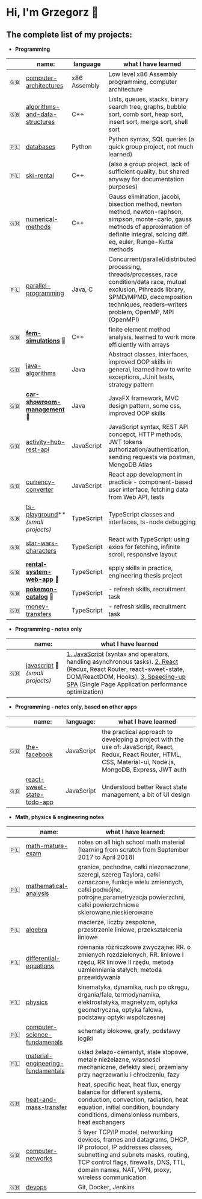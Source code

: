 # Hi, I'm Grzegorz 👋

## The complete list of my projects:

- **Programming**

| | name:    | language| what I have learned|
|-|----------|------|--------|
|🇬🇧| [computer-architectures](https://github.com/gregwell/x86-assembly) | x86 Assembly| Low level x86 Assembly programming, computer architecture
|🇬🇧| [algorithms-and-data-structures](https://github.com/gregwell/algorithms-and-data-structures) |C++| Lists, queues, stacks, binary search tree, graphs, bubble sort, comb sort, heap sort, insert sort, merge sort, shell sort
|🇵🇱| [databases](https://github.com/gregwell/db2020) |Python| Python syntax, SQL queries (a quick group project, not much learned)
|🇵🇱| [ski-rental](https://github.com/gregwell/Narty/tree/test) |C++| (also a group project, lack of sufficient quality, but shared anyway for documentation purposes) 
|🇬🇧| [numerical-methods](https://github.com/gregwell/numerical-methods) |C++| Gauss elimination, jacobi, bisection method, newton method, newton-raphson, simpson, monte-carlo, gauss methods of approximation of definite integral, solcing diff. eq, euler, Runge-Kutta methods
|🇵🇱| [parallel-programming](https://github.com/gregwell/university-notes/tree/main/polish/parallel-programming) |Java, C| Concurrent/parallel/distributed processing, threads/processes, race condition/data race, mutual exclusion, Pthreads library, SPMD/MPMD, decomposition techniques, readers–writers problem, OpenMP, MPI (OpenMPI)                           |
|🇬🇧|  **[fem-simulations](https://github.com/gregwell/fem-simulations)**  📌                   |C++| finite element method analysis, learned to work more efficiently with arrays
|🇬🇧| [java-algorithms](https://github.com/gregwell/java-algorithms)                     |Java| Abstract classes, interfaces, improved OOP skills in general, learned how to write exceptions, JUnit tests, strategy pattern    
|🇬🇧|  **[car-showroom-management](https://github.com/gregwell/car-showroom-management)** 📌           |Java| JavaFX framework, MVC design pattern, some css, improved OOP skills                      |
|🇬🇧|  [activity-hub-rest-api](https://github.com/gregwell/activity-hub-rest-api)                       |JavaScript| JavaScript syntax, REST API concepct, HTTP methods, JWT tokens authorization/authentication, sending requests via postman, MongoDB Atlas 
|🇬🇧|   [currency-converter](https://github.com/gregwell/currency-converter)        | JavaScript | React app development in practice - component-based user interface, fetching data from Web API, tests 
|🇬🇧|  [ts-playground](https://github.com/gregwell/ts-playground)** *(small projects)*        | TypeScript | TypeScript classes and interfaces, ts-node debugging
|🇬🇧|  [star-wars-characters](https://github.com/gregwell/star-wars-characters)       | TypeScript | React with TypeScript: using axios for fetching, infinite scroll, responsive layout
|🇬🇧|  **[rental-system-web-app](https://github.com/gregwell/rental-system-web-app)** 📌                        |TypeScript| apply skills in practice, engineering thesis project
|🇬🇧|  **[pokemon-catalog](https://github.com/gregwell/pokemon-catalog)**  📌                      |TypeScript| - refresh skills, recruitment task
|🇬🇧| [money-transfers](https://github.com/gregwell/money-transfers/)                      |TypeScript| - refresh skills, recruitment task

- **Programming - notes only**

| | name:    |what I have learned|
|-|----------|--------|
|🇬🇧|  [javascript](https://github.com/gregwell/university-notes/blob/main/english/javascript) 🚧 *(small projects)* | [1. JavaScript](https://github.com/gregwell/university-notes/blob/main/english/javascript/javascript.md) (syntax and operators, handling asynchronous tasks). [2. React](https://github.com/gregwell/university-notes/blob/main/english/javascript/react.md) (Redux, React Router, react-sweet-state, DOM/ReactDOM, Hooks). [3. Speeding-up SPA](https://github.com/gregwell/university-notes/blob/main/english/javascript/speeding-up-spa.md) (Single Page Application performance optimization) |

- **Programming - notes only, based on other apps**

| | name: | language:    |what I have learned|
|-|-|----------|--------|
|🇬🇧| [the-facebook](https://github.com/gregwell/the-facebook)                | JavaScript | the practical approach to developing a project with the use of: JavaScript, React, Redux, React Router, HTML, CSS, Material-ui, Node.js, MongoDB, Express, JWT auth |
|🇬🇧| [react-sweet-state-todo-app](https://github.com/gregwell/react-sweet-state-todo-app)         | JavaScript | Understood better React state management, a bit of UI design | 


- **Math, physics & engineering notes**

| | name:    | what I have learned:|
|-|----------|--------|
|🇵🇱| [math-mature-exam](https://github.com/gregwell/university-notes/tree/main/polish/old-school-style-notes/matematyka-matura) | notes on all high school math material (learning from scratch from September 2017 to April 2018)
|🇵🇱| [mathematical-analysis](https://github.com/gregwell/university-notes/tree/main/polish/old-school-style-notes/analiza-matematyczna) | granice, pochodne, całki niezonaczone, szeregi, szereg Taylora, całki oznaczone, funkcje wielu zmiennych, całki podwójne, potrójne,parametryzacja powierzchni, całki powierzchniowe skierowane,nieskierowane
|🇵🇱| [algebra](https://github.com/gregwell/university-notes/tree/main/polish/old-school-style-notes/algebra) | macierze, liczby zespolone, przestrzenie liniowe, przekształcenia liniowe
|🇵🇱| [differential-equations](https://github.com/gregwell/university-notes/tree/main/polish/old-school-style-notes/rownania-rozniczkowe) | równania różniczkowe zwyczajne: RR. o zmienych rozdzielonych, RR. liniowe I rzędu, RR liniowe II rzędu, metoda uzmienniania stałych, metoda przewidywania
|🇵🇱| [physics](https://github.com/gregwell/university-notes/tree/main/polish/old-school-style-notes/fizyka) | kinematyka, dynamika, ruch po okręgu, drgania/fale, termodynamika, elektrostatyka, magnetyzm, optyka geometryczna, optyka falowa, podstawy optyki współczesnej
|🇵🇱| [computer-science-fundamenals](https://github.com/gregwell/university-notes/tree/main/polish/old-school-style-notes/podstawy-informatyki) | schematy blokowe, grafy, podstawy logiki
|🇵🇱| [material-engineering-fundamentals](https://github.com/gregwell/university-notes/tree/main/polish/old-school-style-notes/podstawy-inzynierii-materialowej) | układ żelazo-cementyt, stale stopowe, metale nieżelazne, własności mechaniczne, defekty sieci, przemiany przy nagrzewaniu i chłodzeniu, fazy
|🇬🇧| [heat-and-mass-transfer](https://github.com/gregwell/university-notes/tree/main/english/old-school-style-notes/heat-and-mass-transfer) | heat, specific heat, heat flux, energy balance for different systems, conduction, convection, radiation, heat equation, initial condition, boundary conditions, dimensionless numbers, heat exchangers
|🇬🇧| [computer-networks](https://github.com/gregwell/university-notes/tree/main/english/old-school-style-notes/computer-networks) | 5 layer TCP/IP model, networking devices, frames and datagrams, DHCP, IP protocol, IP addresses classes, subnetting and subnets masks, routing, TCP control flags, firewalls, DNS, TTL, domain names, NAT, VPN, proxy, wireless communication
|🇬🇧|  [devops](https://github.com/gregwell/university-notes/blob/main/english/devops/devops.md)  | Git, Docker, Jenkins |
